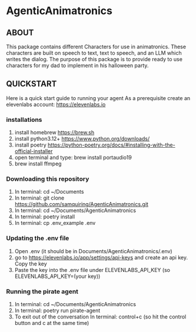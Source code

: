 # AgenticAnimatronics

## ABOUT
This package contains different Characters for use in animatronics. 
These characters are built on speech to text, text to speech, and an LLM which writes the dialog.
The purpose of this package is to provide ready to use characters for my dad to implement in his 
halloween party.

## QUICKSTART
Here is a quick start guide to running your agent
As a prerequisite create an elevenlabs account: https://elevenlabs.io
### installations
1. install homebrew https://brew.sh
2. install python3.12+ https://www.python.org/downloads/
3. install poetry https://python-poetry.org/docs/#installing-with-the-official-installer
4. open terminal and type: brew install portaudio19
5. brew install ffmpeg
### Downloading this repository
1. In terminal: cd ~/Documents
2. In terminal: git clone https://github.com/samquiring/AgenticAnimatronics.git
3. In terminal: cd ~/Documents/AgenticAnimatronics
3. In terminal: poetry install
4. In terminal: cp .env_example .env
### Updating the .env file
1. Open .env (it should be in Documents/AgenticAnimatronics/.env)
2. go to https://elevenlabs.io/app/settings/api-keys and create an api key. Copy the key
3. Paste the key into the .env file under ELEVENLABS_API_KEY (so ELEVENLABS_API_KEY=(your key))
### Running the pirate agent
1. In terminal: cd ~/Documents/AgenticAnimatronics
2. In terminal: poetry run pirate-agent
3. To exit out of the conversation In terminal: control+c (so hit the control button and c at the same time)

